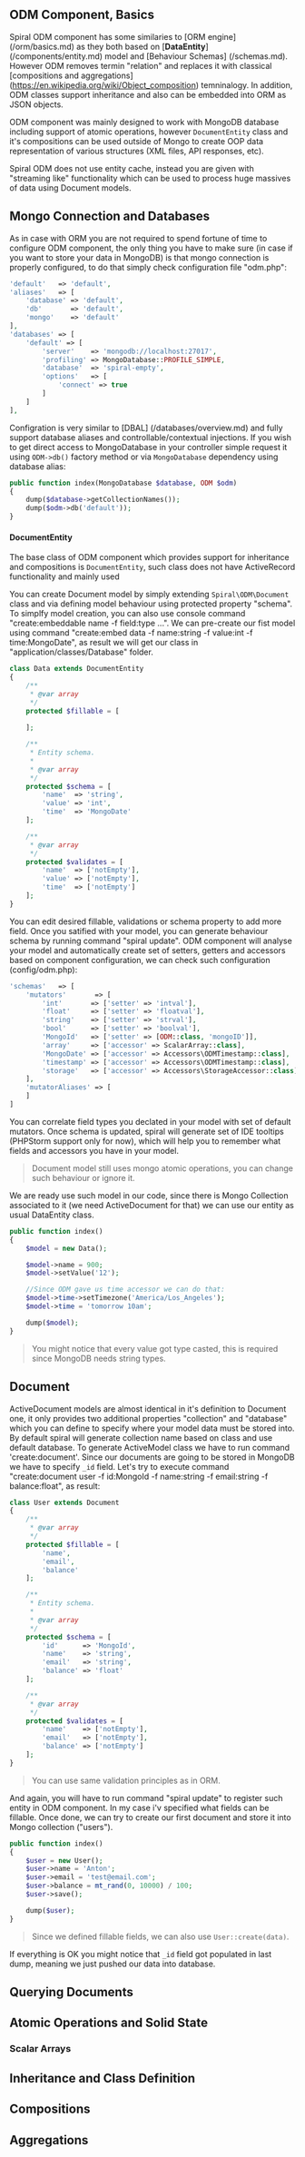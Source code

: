 ## ODM Component, Basics
Spiral ODM component has some similaries to [ORM engine] (/orm/basics.md) as they both based on [**DataEntity**] (/components/entity.md) model and [Behaviour Schemas] (/schemas.md). However ODM removes termin "relation" and replaces it with classical [compositions and aggregations] (https://en.wikipedia.org/wiki/Object_composition) temninalogy. In addition, ODM classes support inheritance and also can be embedded into ORM as JSON objects. 

ODM component was mainly designed to work with MongoDB database including support of atomic operations, however `DocumentEntity` class and it's compositions can be used outside of Mongo to create OOP data representation of various structures (XML files, API responses, etc).

Spiral ODM does not use entity cache, instead you are given with "streaming like" functionality which can be used to process huge massives of data using Document models.

## Mongo Connection and Databases
As in case with ORM you are not required to spend fortune of time to configure ODM component, the only thing you have to make sure (in case if you want to store your data in MongoDB) is that mongo connection is properly configured, to do that simply check configuration file "odm.php":

```php
'default'   => 'default',
'aliases'   => [
    'database' => 'default',
    'db'       => 'default',
    'mongo'    => 'default'
],
'databases' => [
    'default' => [
        'server'    => 'mongodb://localhost:27017',
        'profiling' => MongoDatabase::PROFILE_SIMPLE,
        'database'  => 'spiral-empty',
        'options'   => [
            'connect' => true
        ]
    ]
],
```

Configration is very similar to [DBAL] (/databases/overview.md) and fully support database aliases and controllable/contextual injections. If you wish to get direct access to MongoDatabase in your controller simple request it using `ODM->db()` factory method or via `MongoDatabase` dependency using database alias:

```php
public function index(MongoDatabase $database, ODM $odm)
{
    dump($database->getCollectionNames());
    dump($odm->db('default'));
}
```

#### DocumentEntity
The base class of ODM component which provides support for inheritance and compositions is `DocumentEntity`, such class does not have ActiveRecord functionality and mainly used 

You can create Document model by simply extending `Spiral\ODM\Document` class and via defining model behaviour using protected property "schema". To simplfy model creation, you can also use console command "create:embeddable name -f field:type ...". We can pre-create our fist model using command "create:embed data -f name:string -f value:int -f time:MongoDate", as result we will get our class in "application/classes/Database" folder.

```php
class Data extends DocumentEntity 
{
    /**
     * @var array
     */
    protected $fillable = [
        
    ];

    /**
     * Entity schema.
     * 
     * @var array
     */
    protected $schema = [
        'name'  => 'string',
        'value' => 'int',
        'time'  => 'MongoDate'
    ];

    /**
     * @var array
     */
    protected $validates = [
        'name'  => ['notEmpty'],
        'value' => ['notEmpty'],
        'time'  => ['notEmpty']
    ];
}
```

You can edit desired fillable, validations or schema property to add more field. Once you satified with your model, you can generate behaviour schema by running command "spiral update". ODM component will analyse your model and automatically create set of setters, getters and accessors based on component configuration, we can check such configuration (config/odm.php):

```php
'schemas'   => [
    'mutators'       => [
        'int'       => ['setter' => 'intval'],
        'float'     => ['setter' => 'floatval'],
        'string'    => ['setter' => 'strval'],
        'bool'      => ['setter' => 'boolval'],
        'MongoId'   => ['setter' => [ODM::class, 'mongoID']],
        'array'     => ['accessor' => ScalarArray::class],
        'MongoDate' => ['accessor' => Accessors\ODMTimestamp::class],
        'timestamp' => ['accessor' => Accessors\ODMTimestamp::class],
        'storage'   => ['accessor' => Accessors\StorageAccessor::class]
    ],
    'mutatorAliases' => [
    ]
]
```

You can correlate field types you declated in your model with set of default mutators. Once schema is updated, spiral will generate set of IDE tooltips (PHPStorm support only for now), which will help you to remember what fields and accessors you have in your model.

> Document model still uses mongo atomic operations, you can change such behaviour or ignore it.

We are ready use such model in our code, since there is Mongo Collection associated to it (we need ActiveDocument for that) we can use our entity as usual DataEntity class.

```php
public function index()
{
    $model = new Data();

    $model->name = 900;
    $model->setValue('12');

    //Since ODM gave us time accessor we can do that:
    $model->time->setTimezone('America/Los_Angeles');
    $model->time = 'tomorrow 10am';

    dump($model);
}
```

> You might notice that every value got type casted, this is required since MongoDB needs string types.

## Document
ActiveDocument models are almost identical in it's definition to Document one, it only provides two additional properties "collection" and "database" which you can define to specify where your model data must be stored into. By default spiral will generate collection name based on class and use default database. To generate ActiveModel class we have to run command 'create:document'. Since our documents are going to be stored in MongoDB we have to specify `_id` field. Let's try to execute command "create:document user -f id:MongoId -f name:string -f email:string -f balance:float", as result:

```php
class User extends Document 
{
    /**
     * @var array
     */
    protected $fillable = [
        'name',
        'email',
        'balance'
    ];

    /**
     * Entity schema.
     * 
     * @var array
     */
    protected $schema = [
        'id'      => 'MongoId',
        'name'    => 'string',
        'email'   => 'string',
        'balance' => 'float'
    ];

    /**
     * @var array
     */
    protected $validates = [
        'name'    => ['notEmpty'],
        'email'   => ['notEmpty'],
        'balance' => ['notEmpty']
    ];
}
```

> You can use same validation principles as in ORM.

And again, you will have to run command "spiral update" to register such entity in ODM component. In my case i'v specified what fields can be fillable. Once done, we can try to create our first document and store it into Mongo collection ("users").

```php
public function index()
{
    $user = new User();
    $user->name = 'Anton';
    $user->email = 'test@email.com';
    $user->balance = mt_rand(0, 10000) / 100;
    $user->save();

    dump($user);
}
```

> Since we defined fillable fields, we can also use `User::create(data)`.

If everything is OK you might notice that `_id` field got populated in last dump, meaning we just pushed our data into database.

## Querying Documents




## Atomic Operations and Solid State


### Scalar Arrays


## Inheritance and Class Definition



## Compositions

## Aggregations


